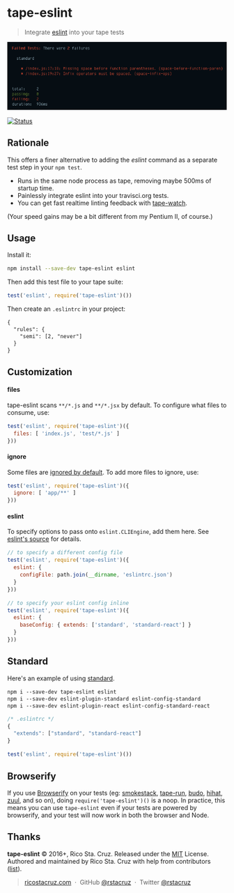 # tape-eslint

> Integrate [eslint][] into your tape tests

![](https://raw.githubusercontent.com/rstacruz/tape-standard/gh-pages/screenshot.png)

[![Status](https://travis-ci.org/rstacruz/tape-eslint.svg?branch=master)](https://travis-ci.org/rstacruz/tape-eslint "See test builds")

[eslint]: http://eslint.org/

## Rationale

This offers a finer alternative to adding the *eslint* command as a separate test step in your `npm test`.

* Runs in the same node process as tape, removing maybe 500ms of startup time.
* Painlessly integrate eslint into your travisci.org tests.
* You can get fast realtime linting feedback with [tape-watch].

(Your speed gains may be a bit different from my Pentium II, of course.)

[tape-watch]: https://github.com/rstacruz/tape-watch.git

## Usage

Install it:

```sh
npm install --save-dev tape-eslint eslint
```

Then add this test file to your tape suite:

```js
test('eslint', require('tape-eslint')())
```

Then create an `.eslintrc` in your project:

```
{
  "rules": {
    "semi": [2, "never"]
  }
}
```

## Customization

#### files
tape-eslint scans `**/*.js` and `**/*.jsx` by default. To configure what files to consume, use:

```js
test('eslint', require('tape-eslint')({
  files: [ 'index.js', 'test/*.js' ]
}))
```

#### ignore
Some files are [ignored by default][ignores]. To add more files to ignore, use:

```js
test('eslint', require('tape-eslint')({
  ignore: [ 'app/**' ]
}))
```

#### eslint
To specify options to pass onto `eslint.CLIEngine`, add them here. See [eslint's source](https://github.com/eslint/eslint/blob/v1.10.3/lib/cli-engine.js#L47-L60) for details.

```js
// to specify a different config file
test('eslint', require('tape-eslint')({
  eslint: {
    configFile: path.join(__dirname, 'eslintrc.json')
  }
}))
```

```js
// to specify your eslint config inline
test('eslint', require('tape-eslint')({
  eslint: {
    baseConfig: { extends: ['standard', 'standard-react'] }
  }
}))
```

[ignores]: /eslint.js

## Standard

Here's an example of using [standard].

```
npm i --save-dev tape-eslint eslint
npm i --save-dev eslint-plugin-standard eslint-config-standard
npm i --save-dev eslint-plugin-react eslint-config-standard-react
```

```js
/* .eslintrc */
{
  "extends": ["standard", "standard-react"]
}
```

```js
test('eslint', require('tape-eslint')())
```

[standard]: https://www.npmjs.com/package/standard
[tape]: https://github.com/substack/tape

## Browserify

If you use [Browserify] on your tests (eg: [smokestack], [tape-run], [budo], [hihat], [zuul], and so on), doing `require('tape-eslint')()` is a noop. In practice, this means you can use `tape-eslint` even if your tests are powered by browserify, and your test will now work in both the browser and Node.

[zuul]: https://www.npmjs.com/package/zuul
[tape-run]: https://www.npmjs.com/package/tape-run
[budo]: https://github.com/mattdesl/budo
[hihat]: https://www.npmjs.com/package/hihat
[smokestack]: https://www.npmjs.com/package/smokestack
[Browserify]: http://browserify.org/


## Thanks

**tape-eslint** © 2016+, Rico Sta. Cruz. Released under the [MIT] License.<br>
Authored and maintained by Rico Sta. Cruz with help from contributors ([list][contributors]).

> [ricostacruz.com](http://ricostacruz.com) &nbsp;&middot;&nbsp;
> GitHub [@rstacruz](https://github.com/rstacruz) &nbsp;&middot;&nbsp;
> Twitter [@rstacruz](https://twitter.com/rstacruz)

[MIT]: http://mit-license.org/
[contributors]: http://github.com/rstacruz/tape-eslint/contributors
